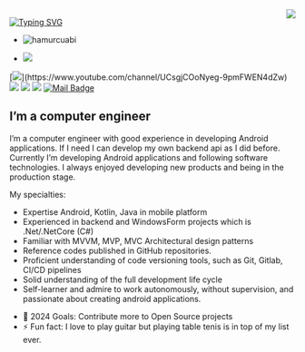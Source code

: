 
<img align='right' src="https://github-readme-stats.vercel.app/api?username=hamurcuabi&show_icons=true">

[![Typing SVG](https://readme-typing-svg.herokuapp.com/?lines=I'am+Emre+Hamurcu)](https://git.io/typing-svg)
* <p align="left"> <img src="https://komarev.com/ghpvc/?username=hamurcuabi" alt="hamurcuabi" />   </p>
* [![](https://img.shields.io/github/followers/hamurcuabi?style=social)](https://www.github.com/hamurcuabi)

[![](https://img.shields.io/badge/youtube-%23FF0000.svg?&style=for-the-badge&logo=youtube&logoColor=white")](https://www.youtube.com/channel/UCsgjCOoNyeg-9pmFWEN4dZw)
[![](https://img.shields.io/badge/linkedin-%230077B5.svg?&style=for-the-badge&logo=linkedin&logoColor=white)](https://www.linkedin.com/in/hamurcu-emre/)
[![](https://img.shields.io/badge/medium-%2312100E.svg?&style=for-the-badge&logo=medium&logoColor=white)](https://medium.com/@hamurcuabi)
[![](https://img.shields.io/badge/instagram-%23E4405F.svg?&style=for-the-badge&logo=instagram&logoColor=white)](https://instagram.com/e.hmrc)
[![Mail Badge](https://img.shields.io/badge/emrehamaurcu.95@gmail.com-c14438?style=for-the-badge&logo=Gmail&logoColor=white&link=mailto:mailto:emrehamurcu.95@gmail.com)](mailto:emrehamurcu.95@gmail.com)

## I’m a computer engineer

I’m a computer engineer with good experience in developing Android applications. If I need I can develop my own backend api as I did before.
Currently I’m developing Android applications and following software technologies. I always enjoyed developing new products and being in the production stage.

My specialties:

* Expertise Android, Kotlin, Java in mobile platform
* Experienced in backend and WindowsForm projects which is .Net/.NetCore (C#)
* Familiar with MVVM, MVP, MVC Architectural  design patterns
* Reference codes published in GitHub repositories.
* Proficient understanding of code versioning tools, such as Git, Gitlab, CI/CD pipelines
* Solid understanding of the full development life cycle
* Self-learner and admire to work autonomously, without supervision, and passionate about creating android applications.

- 🥅 2024 Goals: Contribute more to Open Source projects
- ⚡ Fun fact: I love to play guitar but playing table tenis is in top of my list ever.
